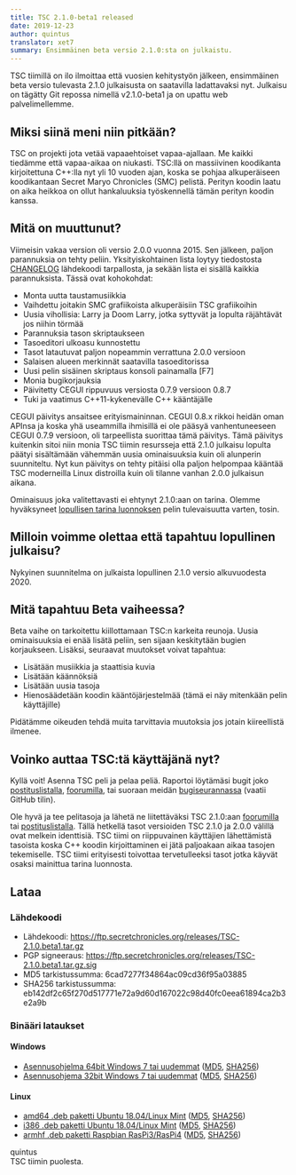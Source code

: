 ```yaml
---
title: TSC 2.1.0-beta1 released
date: 2019-12-23
author: quintus
translator: xet7
summary: Ensimmäinen beta versio 2.1.0:sta on julkaistu.
---
```


TSC tiimillä on ilo ilmoittaa että vuosien kehitystyön jälkeen,
ensimmäinen beta versio tulevasta 2.1.0 julkaisusta on saatavilla
ladattavaksi nyt. Julkaisu on tägätty Git repossa nimellä
v2.1.0-beta1 ja on upattu web palvelimellemme.

## Miksi siinä meni niin pitkään?

TSC on projekti jota vetää vapaaehtoiset vapaa-ajallaan. Me
kaikki tiedämme että vapaa-aikaa on niukasti. TSC:llä on massiivinen
koodikanta kirjoitettuna C++:lla nyt yli 10 vuoden ajan, koska
se pohjaa alkuperäiseen koodikantaan Secret Maryo Chronicles (SMC)
pelistä. Perityn koodin laatu on aika heikkoa on ollut hankaluuksia
työskennellä tämän perityn koodin kanssa.

## Mitä on muuttunut?

Viimeisin vakaa version oli versio 2.0.0 vuonna 2015. Sen jälkeen,
paljon parannuksia on tehty peliin. Yksityiskohtainen lista loytyy
tiedostosta [CHANGELOG][1] lähdekoodi tarpallosta, ja sekään
lista ei sisällä kaikkia parannuksista. Tässä ovat kohokohdat:

* Monta uutta taustamusiikkia
* Vaihdettu joitakin SMC grafiikoista alkuperäisiin TSC grafiikoihin
* Uusia vihollisia: Larry ja Doom Larry, jotka syttyvät ja lopulta
  räjähtävät jos niihin törmää
* Parannuksia tason skriptaukseen
* Tasoeditori ulkoasu kunnostettu
* Tasot latautuvat paljon nopeammin verrattuna 2.0.0 versioon
* Salaisen alueen merkinnät saatavilla tasoeditorissa
* Uusi pelin sisäinen skriptaus konsoli painamalla [F7]
* Monia bugikorjauksia
* Päivitetty CEGUI rippuvuus versiosta 0.7.9 versioon 0.8.7
* Tuki ja vaatimus C++11-kykenevälle C++ kääntäjälle

CEGUI päivitys ansaitsee erityismaininnan. CEGUI 0.8.x rikkoi
heidän oman APInsa ja koska yhä useammilla ihmisillä ei ole pääsyä
vanhentuneeseen CEGUI 0.7.9 versioon, oli tarpeellista suorittaa
tämä päivitys. Tämä päivitys kuitenkin sitoi niin monia TSC
tiimin resursseja että 2.1.0 julkaisu lopulta päätyi sisältämään
vähemmän uusia ominaisuuksia kuin oli alunperin suunniteltu.
Nyt kun päivitys on tehty pitäisi olla paljon helpompaa
kääntää TSC moderneilla Linux distroilla kuin oli tilanne
vanhan 2.0.0 julkaisun aikana.

Ominaisuus joka valitettavasti ei ehtynyt 2.1.0:aan on tarina.
Olemme hyväksyneet [lopullisen tarina luonnoksen][2]
pelin tulevaisuutta varten, tosin.

## Milloin voimme olettaa että tapahtuu lopullinen julkaisu?

Nykyinen suunnitelma on julkaista lopullinen 2.1.0 versio alkuvuodesta 2020.

## Mitä tapahtuu Beta vaiheessa?

Beta vaihe on tarkoitettu kiillottamaan TSC:n karkeita reunoja.
Uusia ominaisuuksia ei enää lisätä peliin, sen sijaan
keskitytään bugien korjaukseen. Lisäksi, seuraavat muutokset
voivat tapahtua:


* Lisätään musiikkia ja staattisia kuvia
* Lisätään käännöksiä
* Lisätään uusia tasoja
* Hienosäädetään koodin kääntöjärjestelmää (tämä ei näy
  mitenkään pelin käyttäjille)

Pidätämme oikeuden tehdä muita tarvittavia muutoksia jos
jotain kiireellistä ilmenee.


## Voinko auttaa TSC:tä käyttäjänä nyt?

Kyllä voit! Asenna TSC peli ja pelaa peliä. Raportoi löytämäsi
bugit joko [postituslistalla][3], [foorumilla][4], tai
suoraan meidän [bugiseurannassa][5] (vaatii GitHub tilin).

Ole hyvä ja tee pelitasoja ja lähetä ne liitettäväksi TSC 2.1.0:aan
[foorumilla][4] tai [postituslistalla][3]. Tällä hetkellä tasot
versioiden TSC 2.1.0 ja 2.0.0 välillä ovat melkein identtisiä.
TSC tiimi on riippuvainen käyttäjien lähettämistä tasoista koska
C++ koodin kirjoittaminen ei jätä paljoakaan aikaa tasojen
tekemiselle. TSC tiimi erityisesti toivottaa tervetulleeksi
tasot jotka käyvät osaksi mainittua tarina luonnosta.

## Lataa

### Lähdekoodi

* Lähdekoodi:     <https://ftp.secretchronicles.org/releases/TSC-2.1.0.beta1.tar.gz>
* PGP signeeraus:   <https://ftp.secretchronicles.org/releases/TSC-2.1.0.beta1.tar.gz.sig>
* MD5 tarkistussumma:    6cad7277f34864ac09cd36f95a03885<br/>
* SHA256 tarkistussumma: eb142df2c65f270d517771e72a9d60d167022c98d40fc0eea61894ca2b3e2a9b

### Binääri lataukset

#### Windows

* [Asennusohjelma 64bit Windows 7 tai uudemmat](https://ftp.secretchronicles.org/releases/TSC-2.1.0-beta1-win64.exe)
  ([MD5](https://ftp.secretchronicles.org/releases/TSC-2.1.0-beta1-win64.md5sum),
  [SHA256](https://ftp.secretchronicles.org/releases/TSC-2.1.0-beta1-win64.sha256sum))
* [Asennusohjema 32bit Windows 7 tai uudemmat](https://ftp.secretchronicles.org/releases/TSC-2.1.0-beta1-win32.exe)
  ([MD5](https://ftp.secretchronicles.org/releases/TSC-2.1.0-beta1-win32.md5sum),
  [SHA256](https://ftp.secretchronicles.org/releases/TSC-2.1.0-beta1-win32.sha256sum))

#### Linux

* [amd64 .deb paketti Ubuntu 18.04/Linux Mint](https://ftp.secretchronicles.org/releases/TSC-2.1.0-beta1-amd64.deb)
  ([MD5](https://ftp.secretchronicles.org/releases/TSC-2.1.0-beta1-amd64.md5sum),
  [SHA256](https://ftp.secretchronicles.org/releases/TSC-2.1.0-beta1-amd64.sha256sum))
* [i386 .deb paketti Ubuntu 18.04/Linux Mint](https://ftp.secretchronicles.org/releases/TSC-2.1.0-beta1-i386.deb)
  ([MD5](https://ftp.secretchronicles.org/releases/TSC-2.1.0-beta1-i386.md5sum),
  [SHA256](https://ftp.secretchronicles.org/releases/TSC-2.1.0-beta1-i386.sha256sum))
* [armhf .deb paketti Raspbian RasPi3/RasPi4](https://ftp.secretchronicles.org/releases/TSC-2.1.0-beta1-armhf.deb)
  ([MD5](https://ftp.secretchronicles.org/releases/TSC-2.1.0-beta1-armhf.md5sum),
  [SHA256](https://ftp.secretchronicles.org/releases/TSC-2.1.0-beta1-armhf.sha256sum))



quintus<br/>
TSC tiimin puolesta.

[1]: https://github.com/Secretchronicles/TSC/blob/v2.1.0-beta1/CHANGELOG
[2]: https://github.com/Secretchronicles/documents/raw/master/gd/documents/pdf/18-001.pdf
[3]: https://lists.secretchronicles.org/postorius/lists/tsc-devel.lists.secretchronicles.org/
[4]: https://lists.secretchronicles.org/hyperkitty/list/tsc-devel@lists.secretchronicles.org/
[5]: https://github.com/Secretchronicles/TSC/issues
